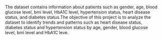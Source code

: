 The dataset contains information about patients such as gender, age, blood glucose level, bmi level, HbA1C level, hypertension status, heart disease status, and diabetes status.The objective of this project is to analyze the dataset to identify trends and patterns such as heart disease status, diabetes status and hypertension status by age, gender, blood glucose level, bmi level and HbA1C leve.
